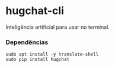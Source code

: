 # hugchat-cli
Inteligência artificial para usar no terminal.
### Dependências
```
sudo apt install -y translate-shell
sudo pip install hugchat
```
